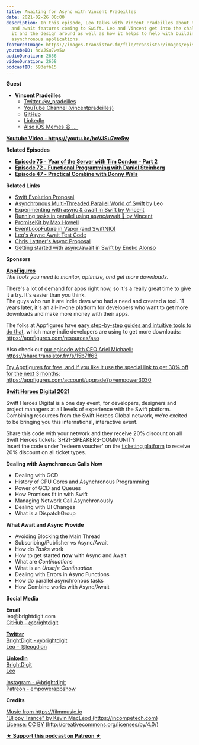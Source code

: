 ```yaml
---
title: Awaiting for Async with Vincent Pradeilles
date: 2021-02-26 00:00
description: In this episode, Leo talks with Vincent Pradeilles about the new async
  and await features coming to Swift. Leo and Vincent get into the challenges adopting
  it and the design around as well as how it helps to help with building multi-threaded
  asynchronous applications.
featuredImage: https://images.transistor.fm/file/transistor/images/episode/469038/full_1613855866-artwork.jpg
youtubeID: hcVJSu7we5w
audioDuration: 2656
videoDuration: 2658
podcastID: 593efb15
---
```

<p><b>Guest</b></p><ul><li>
<strong>Vincent Pradeilles </strong><ul>
<li><a href="https://twitter.com/v_pradeilles">Twitter @v_pradeilles</a></li>
<li><a href="https://www.youtube.com/c/vincentpradeilles">YouTube Channel (vincentpradeilles)</a></li>
<li><a href="https://github.com/vincent-pradeilles/">GitHub</a></li>
<li><a href="https://www.linkedin.com/in/vincentpradeilles/">LinkedIn</a></li>
<li><a href="https://twitter.com/ios_memes">Also iOS Memes 😆 ... </a></li>
</ul>
</li></ul><p><a href="https://youtu.be/hcVJSu7we5w"><strong>Youtube Video - https://youtu.be/hcVJSu7we5w</strong></a></p><p><b>Related Episodes</b></p><ul>
<li><a href="https://share.transistor.fm/s/a8b66b9f"><strong>Episode 75</strong> - <strong>Year of the Server with Tim Condon - Part 2</strong></a></li>
<li><a href="https://share.transistor.fm/s/b203049d"><strong>Episode 72 -</strong> <strong>Functional Programming with Daniel Steinberg</strong></a></li>
<li><a href="https://share.transistor.fm/s/8442feb7"><strong>Episode 47 -</strong> <strong>Practical Combine with Donny Wals</strong></a></li>
</ul><p><b>Related Links</b></p><ul>
<li><a href="https://github.com/apple/swift-evolution/blob/main/proposals/0296-async-await.md">Swift Evolution Proposal</a></li>
<li>
<a href="https://learningswift.brightdigit.com/asynchronous-multi-threaded-parallel-world-of-swift/">Asynchronous Multi-Threaded Parallel World of Swift</a> by Leo </li>
<li><a href="https://www.youtube.com/watch?v=C0tx4Cionus">Experimenting with async &amp; await in Swift by Vincent</a></li>
<li><a href="https://www.youtube.com/watch?v=IwAO06Xt4OY">Running tasks in parallel using async/await 🚀 by Vincent</a></li>
<li><a href="https://github.com/mxcl/PromiseKit">PromiseKit by Max Howell</a></li>
<li><a href="https://docs.vapor.codes/4.0/async/">EventLoopFuture in Vapor (and SwiftNIO)</a></li>
<li><a href="https://github.com/leogdion/AsyncAwaitSwift">Leo's Async Await Test Code</a></li>
<li><a href="https://gist.github.com/lattner/429b9070918248274f25b714dcfc7619">Chris Lattner's Async Proposal</a></li>
<li><a href="https://www.enekoalonso.com/articles/getting-started-with-async-await-in-swift">Getting started with async/await in Swift by Eneko Alonso</a></li>
</ul><p><b>Sponsors</b></p><p><a href="https://appfigures.com/account/upgrade?p=empower3030"><strong>AppFigures</strong></a><strong><br></strong><em>The tools you need to monitor, optimize, and get more downloads.</em><strong></strong></p><p>There's a lot of demand for apps right now, so it's a really great time to give it a try. It's easier than you think.<br>The guys who run it are indie devs who had a need and created a tool. 11 years later, it's an all-in-one platform for developers who want to get more downloads and make more money with their apps.</p><p>The folks at Appfigures have <a href="https://appfigures.com/resources/aso">easy step-by-step guides and intuitive tools to do that</a>, which many indie developers are using to get more downloads:<br><a href="https://appfigures.com/resources/aso">https://appfigures.com/resources/aso</a></p><p>Also check out <a href="https://share.transistor.fm/s/15b7ff63">our episode with CEO Ariel Michaeli:<br>https://share.transistor.fm/s/15b7ff63</a></p><p><a href="https://appfigures.com/account/upgrade?p=empower3030">Try Appfigures for free, and if you like it use the special link to get 30% off for the next 3 months:</a><a href="https://www.linode.com/?r=97e09acbd5d304d87dadef749491d245e71c74e7"><br></a><a href="https://appfigures.com/account/upgrade?p=empower3030">https://appfigures.com/account/upgrade?p=empower3030</a></p><p><a href="https://swiftheroes.com/2021/"><strong>Swift Heroes Digital 2021</strong></a><strong></strong></p><p>Swift Heroes Digital is a one day event, for developers, designers and project managers at all levels of experience with the Swift platform. Combining resources from the Swift Heroes Global network, we’re excited to be bringing you this international, interactive event. </p><p>Share this code with your network and they receive 20% discount on all Swift Heroes tickets: SH21-SPEAKERS-COMMUNITY<br>Insert the code under 'redeem voucher' on the <a href="https://pretix.eu/advento/SH2021/">ticketing platform</a> to receive 20% discount on all ticket types.</p><p><b>Dealing with Asynchronous Calls Now</b></p><ul>
<li>Dealing with GCD</li>
<li>History of CPU Cores and Asynchronous Programming</li>
<li>Power of GCD and Queues</li>
<li>How Promises fit in with Swift</li>
<li>Managing Network Call Asynchronously</li>
<li>Dealing with UI Changes</li>
<li>What is a DispatchGroup</li>
</ul><p><b>What Await and Async Provide</b></p><ul>
<li>Avoiding Blocking the Main Thread</li>
<li>Subscribing/Publisher vs Async/Await</li>
<li>How do <em>Tasks</em> work</li>
<li>How to get started <strong>now</strong> with Async and Await</li>
<li>What are <em>Continuations</em>
</li>
<li>What is an <em>Unsafe Continuation</em>
</li>
<li>Dealing with Errors in Async Functions</li>
<li>How do parallel asynchronous tasks</li>
<li>How Combine works with Async/Await</li>
</ul><p><b>Social Media</b></p><p><strong>Email</strong><br>leo@brightdigit.com<br><a href="https://github.com/brightdigit">GitHub - @brightdigit</a></p><p><a href="https://twitter.com/brightdigit"><strong>Twitter </strong><br>BrightDigit - @brightdigit</a><br><a href="https://twitter.com/leogdion">Leo - @leogdion</a></p><p><a href="https://www.linkedin.com/company/bright-digit"><strong>LinkedIn</strong><br>BrightDigit</a><br><a href="https://www.linkedin.com/in/leogdion/">Leo</a></p><p><a href="https://www.instagram.com/brightdigit/">Instagram - @brightdigit</a><br><a href="https://www.patreon.com/empowerappsshow">Patreon - empowerappshow</a></p><p><b>Credits</b></p><p><a href="https://filmmusic.io/">Music from https://filmmusic.io</a><br><a href="https://incompetech.com/">"Blippy Trance" by Kevin MacLeod (https://incompetech.com)</a><br><a href="http://creativecommons.org/licenses/by/4.0/">License: CC BY (http://creativecommons.org/licenses/by/4.0/)</a></p><p><strong><a href="https://www.patreon.com/empowerappsshow" rel="payment" title="★ Support this podcast on Patreon ★">★ Support this podcast on Patreon ★</a></strong></p>
      
